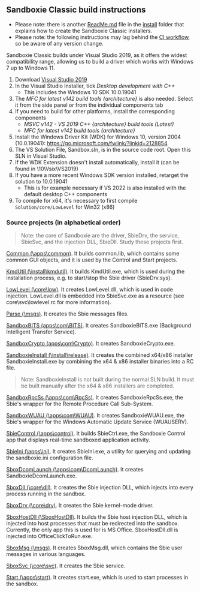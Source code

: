 ## Sandboxie Classic build instructions

- Please note: there is another [ReadMe.md](./install/ReadMe.md) file in the [install](./install/) folder that explains how to create the Sandboxie Classic installers.
- Please note: the following instructions may lag behind the [CI workflow](../.github/workflows/main.yml), so be aware of any version change.

Sandboxie Classic builds under Visual Studio 2019, as it offers the widest compatibility range, allowing us to build a driver which works with Windows 7 up to Windows 11.

1) Download [Visual Studio 2019](https://visualstudio.microsoft.com/vs/older-downloads/#visual-studio-2019-and-other-products)
2) In the Visual Studio Installer, tick _Desktop development with C++_
	- This includes the Windows 10 SDK 10.0.19041
3) The _MFC for latest v142 build tools {architecture}_ is also needed. Select it from the side panel or from the individual components tab
4) If you need to build for other platforms, install the corresponding components
	- _MSVC v142 - VS 2019 C++ {architecture} build tools (Latest)_
	- _MFC for latest v142 build tools {architecture}_
5) Install the Windows Driver Kit (WDK) for Windows 10, version 2004 (10.0.19041):
	https://go.microsoft.com/fwlink/?linkid=2128854
6) The VS Solution File, Sandbox.sln, is in the source code root. Open this SLN in Visual Studio.
7) If the WDK Extension doesn't install automatically, install it (can be found in <Windows Kits directory>\10\Vsix\VS2019)
8) If you have a more recent Windows SDK version installed, retarget the solution to 10.0.19041
	- This is for example necessary if VS 2022 is also installed with the default desktop C++ components
9) To compile for x64, it's necessary to first compile `Solution/core/LowLevel` for Win32 (x86)

### Source projects (in alphabetical order)

> Note: the core of Sandboxie are the driver, SbieDrv, the service, SbieSvc, and the injection DLL, SbieDll. Study these projects first.

[Common (\apps\common)](./apps/common). It builds common.lib, which contains some common GUI objects, and it is used by the Control and Start projects.

[KmdUtil (\install\kmdutil)](./install/kmdutil). It builds KmdUtil.exe, which is used during the installation process, e.g. to start/stop the Sbie driver (SbieDrv.sys).

[LowLevel (\core\low)](./core/low). It creates LowLevel.dll, which is used in code injection. LowLevel.dll is embedded into SbieSvc.exe as a resource (see core\svc\lowlevel.rc for more information).

[Parse (\msgs)](./msgs). It creates the Sbie messages files.

[SandboxBITS (apps\com\BITS)](./apps/com/BITS). It creates SandboxieBITS.exe (Background Intelligent Transfer Service).

[SandboxCrypto (apps\com\Crypto)](./apps/com/Crypto). It creates SandboxieCrypto.exe.

[SandboxieInstall (\install\release)](./install/release). It creates the combined x64/x86 installer SandboxieInstall.exe by combining the x64 & x86 installer binaries into a RC file.
> Note: SandboxieInstall is not built during the normal SLN build. It must be built manually after the x64 & x86 installers are completed.

[SandboxRpcSs (\apps\com\RpcSs)](./apps/com/RpcSs). It creates SandboxieRpcSs.exe, the Sbie's wrapper for the Remote Procedure Call Sub-System.

[SandboxWUAU (\apps\com\WUAU)](./apps/com/WUAU). It creates SandboxieWUAU.exe, the Sbie's wrapper for the Windows Automatic Update Service (WUAUSERV).

[SbieControl (\apps\control)](./apps/control). It builds SbieCtrl.exe, the Sandboxie Control app that displays real-time sandboxed application activity.

[SbieIni (\apps\ini)](./apps/ini). It creates SbieIni.exe, a utility for querying and updating the sandboxie.ini configuration file.

[SboxDcomLaunch (\apps\com\DcomLaunch)](./apps/com/DcomLaunch). It creates SandboxieDcomLaunch.exe.

[SboxDll (\core\dll)](./core/dll). It creates the Sbie injection DLL, which injects into every process running in the sandbox.

[SboxDrv (\core\drv)](./core/drv). It creates the Sbie kernel-mode driver.

[SboxHostDll (\SboxHostDll)](./SboxHostDll). It builds the Sbie host injection DLL, which is injected into host processes that must be redirected into the sandbox.
Currently, the only app this is used for is MS Office. SboxHostDll.dll is injected into OfficeClickToRun.exe.

[SboxMsg (\msgs)](./msgs). It creates SboxMsg.dll, which contains the Sbie user messages in various languages.

[SboxSvc (\core\svc)](./core/svc). It creates the Sbie service.

[Start (\apps\start)](./apps/start). It creates start.exe, which is used to start processes in the sandbox.
